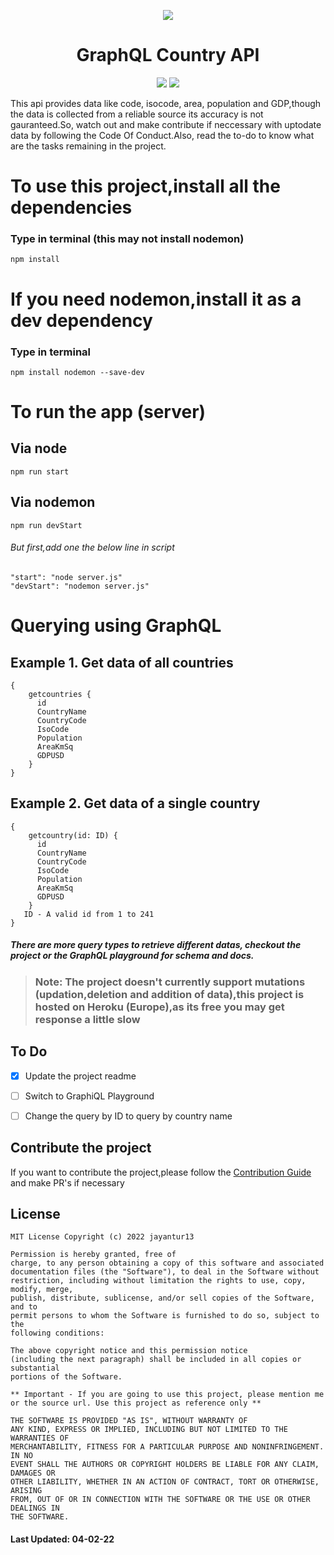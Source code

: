 <p align="center"><img src="https://pasteimg.com/images/2022/02/04/kindpng_5444695.th.png"><br/><h1 align="center">GraphQL Country API</h1></p>
<p align="center">
<a href="https://github.com/jayantur13/GraphQL-Country-API/blob/master/CODE_OF_CONDUCT.md"><img src="https://img.shields.io/badge/Code%20Of%20Conduct-Please follow!-green"></a>
<a href="https://github.com/jayantur13/GraphQL-Country-API/blob/master/LICENSE"><img src="https://img.shields.io/badge/license-MIT-green"></a> 
</p>

This api provides data like code, isocode, area, population and GDP,though the data is collected from a reliable source its accuracy is not gauranteed.So, watch out and make contribute if neccessary with uptodate data by following the Code Of Conduct.Also, read the to-do to know what are the tasks remaining in the project.

# To use this project,install all the dependencies
### Type in terminal (this may not install nodemon)
<code>npm install</code>

# If you need nodemon,install it as a dev dependency
### Type in terminal
`npm install nodemon --save-dev`

# To run the app (server)
## Via node
`npm run start`

## Via nodemon
`npm run devStart`
###### But first,add one the below line in script
`"start": "node server.js"`<br>
`"devStart": "nodemon server.js"`

# Querying using GraphQL
## Example 1. Get data of all countries
```
{
    getcountries {
      id
      CountryName
      CountryCode
      IsoCode
      Population
      AreaKmSq
      GDPUSD
    }
}
```

## Example 2. Get data of a single country
```
{
    getcountry(id: ID) {
      id
      CountryName
      CountryCode
      IsoCode
      Population
      AreaKmSq
      GDPUSD
    }
   ID - A valid id from 1 to 241
}
```

##### There are more query types to retrieve different datas, checkout the project or the GraphQL playground for schema and docs.

>### Note: The project doesn't currently support mutations (updation,deletion and addition of data),this project is hosted on Heroku (Europe),as its free you may get response a little slow

## To Do
- [x] Update the project readme
- [ ] Switch to GraphiQL Playground
- [ ] Change the query by ID to query by country name


## Contribute the project 
If you want to contribute the project,please follow the [Contribution Guide](https://github.com/jayantur13/Country-API-GraphQL/blob/master/CODE_OF_CONDUCT.md) and make PR's if necessary

## License
```
MIT License Copyright (c) 2022 jayantur13

Permission is hereby granted, free of
charge, to any person obtaining a copy of this software and associated
documentation files (the "Software"), to deal in the Software without
restriction, including without limitation the rights to use, copy, modify, merge,
publish, distribute, sublicense, and/or sell copies of the Software, and to
permit persons to whom the Software is furnished to do so, subject to the
following conditions:

The above copyright notice and this permission notice
(including the next paragraph) shall be included in all copies or substantial
portions of the Software.

** Important - If you are going to use this project, please mention me or the source url. Use this project as reference only **

THE SOFTWARE IS PROVIDED "AS IS", WITHOUT WARRANTY OF
ANY KIND, EXPRESS OR IMPLIED, INCLUDING BUT NOT LIMITED TO THE WARRANTIES OF
MERCHANTABILITY, FITNESS FOR A PARTICULAR PURPOSE AND NONINFRINGEMENT. IN NO
EVENT SHALL THE AUTHORS OR COPYRIGHT HOLDERS BE LIABLE FOR ANY CLAIM, DAMAGES OR
OTHER LIABILITY, WHETHER IN AN ACTION OF CONTRACT, TORT OR OTHERWISE, ARISING
FROM, OUT OF OR IN CONNECTION WITH THE SOFTWARE OR THE USE OR OTHER DEALINGS IN
THE SOFTWARE.
```

#### Last Updated: 04-02-22


